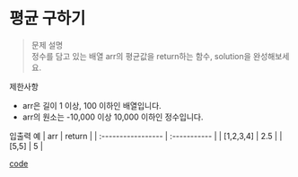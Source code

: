 # 평균 구하기

> 문제 설명<br>
정수를 담고 있는 배열 arr의 평균값을 return하는 함수, solution을 완성해보세요.

제한사항
- arr은 길이 1 이상, 100 이하인 배열입니다.
- arr의 원소는 -10,000 이상 10,000 이하인 정수입니다.

입출력 예
| arr | return | 
| :----------------- | :-----------  | 
| [1,2,3,4] | 2.5 |
| [5,5] | 5 |

[code]()